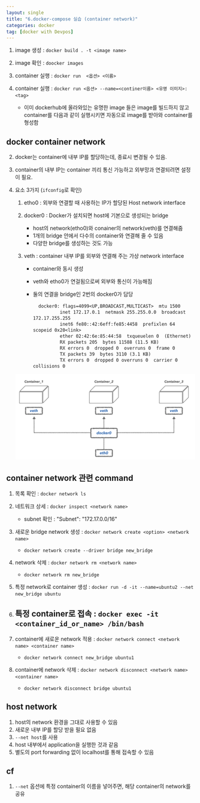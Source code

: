 ```yaml
---
layout: single
title: "6.docker-compose 실습 (container network)"
categories: docker
tag: [docker with Devpos]
---
```






1. image 생성 : `docker build . -t <image name>`

2. image 확인 : `doocker images`

3. container 실행 : `docker run  <옵션> <이름>`
3. container 실행 : `docker run <옵션> --name=<continer이름> <유명 이미지>:<tag>`
    - 이미 dockerhub에 올라와있는 유명한 image 들은 image를 빌드하지 않고 container를 다음과 같이 실행시키면 자동으로 image를 받아와 container를 형성함









## docker container network 

2. docker는 container에 내부 IP를 할당하는데, 종료시 변경될 수 있음.

3. container의 내부 IP는 container 끼리 통신 가능하고 외부망과 연결되려면 설정이 필요.

4. 요소 3가지 (`ifconfig`로 확인)
    1. etho0 : 외부와 연결할 때 사용하는 IP가 할당된 Host network interface

    2. docker0 : Docker가 설치되면 host에 기본으로 생성되는 bridge
        - host의 network(etho0)와 conainer의 network(veth)를 연결해줌
        - 1개의 bridge 안에서 다수의 container와 연결해 줄 수 있음
        - 다양한 bridge를 생성하는 것도 가능
    
    3. veth : container 내부 IP를 외부와 연결해 주는 가상 network interface
        - container와 동시 생성
        - veth와 etho0가 연걸됨으로써 외부와 통신이 가능해짐
        - 둘의 연결을 bridge인 2번의 docker0가 담당

                docker0: flags=4099<UP,BROADCAST,MULTICAST>  mtu 1500
                        inet 172.17.0.1  netmask 255.255.0.0  broadcast 172.17.255.255
                        inet6 fe80::42:6eff:fe85:4458  prefixlen 64  scopeid 0x20<link>
                        ether 02:42:6e:85:44:58  txqueuelen 0  (Ethernet)
                        RX packets 205  bytes 11588 (11.5 KB)
                        RX errors 0  dropped 0  overruns 0  frame 0
                        TX packets 39  bytes 3110 (3.1 KB)
                        TX errors 0  dropped 0 overruns 0  carrier 0  collisions 0


    <img  src="/assets/posts/docker/11.png" alt=""/>



## container network 관련 command

1. 목록 확인 :  `docker network ls`

2. 네트워크 상세 : `docker inspect <network name>`
    - subnet 확인 : "Subnet": "172.17.0.0/16"


3. 새로운 bridge network 생성 : `docker network create <option> <network name>`
    - `docker network create --driver bridge new_bridge`

3. network 삭제 : `docker network rm <network name>`
    - `docker network rm new_bridge`


4. 특정 network로 container 생성 : `docker run -d -it --name=ubuntu2 --net new_bridge ubuntu`


5. 특정 container로 접속 : `docker exec -it <container_id_or_name> /bin/bash`
    - 

6. container에 새로운 network 적용 : `docker network connect <network name> <container name>`
    - `docker network connect new_bridge ubuntu1`

7. container에 network 삭제 : `docker network disconnect <network name> <container name>`
    - `docker network disconnect bridge ubuntu1`






## host network

1. host의 network 환경을 그대로 사용할 수 있음
2. 새로운 내부 IP를 할당 받을 필요 없음
3. `--net host`를 사용
4. host 내부에서 application을 실행한 것과 같음
5. 별도의 port forwarding 없이 localhost를 통해 접속할 수 있음



## cf

1. `--net` 옵션에 특정 container의 이름을 넣어주면, 해당 container의 network를 공유
